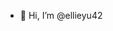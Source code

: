 - 👋 Hi, I’m @ellieyu42

<!---
ellieyu42/ellieyu42 is a ✨ special ✨ repository because its `README.md` (this file) appears on your GitHub profile.
You can click the Preview link to take a look at your changes.
--->
